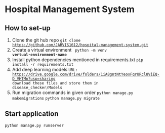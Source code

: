 # Hospital Management System

## How to set-up
1. Clone the git hub repo
<code>git clone https://github.com/JARVIS1612/hospital-management-system.git</code>
2. Create a virtual environment
<code> python -m venv <b>vertual-environment-name</b></code>
3. Install python dependencies mentioned in requirements.txt
<code>pip install -r requirements.txt</code>
4. Add deep learning models
<code>URL: https://drive.google.com/drive/folders/1iA8gntNtYeoxFqrURcl8ViEQ-D_VHTMn?usp=sharing
download these files and store them in disease_checker/Models</code>
5. Run migration commands in given order
<code>python manage.py makemigrations</code>
<code>python manage.py migrate</code>

## Start application
<code>python manage.py runserver</code>
